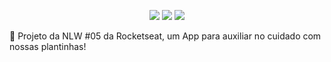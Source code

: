 <p align="center">
  <img src=https://img.shields.io/badge/last%20commit-24%2F04%2F2021-03BB85/>
  <img src=https://img.shields.io/badge/license-MIT-03BB85/>

  <img src="./assets/adaptative-icon.png"/>
</p


🌱 Projeto da NLW #05 da Rocketseat, um App para auxiliar no cuidado com nossas plantinhas!

